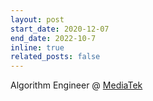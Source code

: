 ```yaml
---
layout: post
start_date: 2020-12-07
end_date: 2022-10-7
inline: true
related_posts: false
---
```


Algorithm Engineer @ [MediaTek](https://www.mediatek.com)
